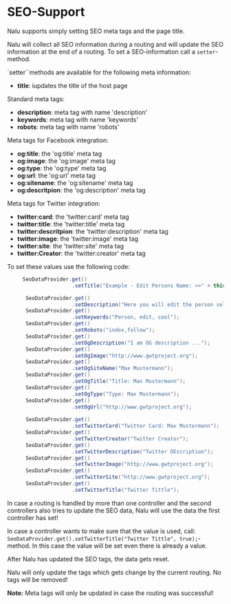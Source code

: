# SEO-Support

Nalu supports simply setting SEO meta tags and the page title.

Nalu will collect all SEO information during a routing and will update the SEO information at the end of a routing. To set a SEO-information call a `setter`-method.

`setter``methods are available for the following meta information:

* **title**: iupdates the title of the host page

Standard meta tags:

* **description**: meta tag with name 'description'
* **keywords**: meta tag with name 'keywords'
* **robots**: meta tag with name 'robots'

Meta tags for Facebook integration:

* **og:title**: the 'og:title' meta tag
* **og:image**: the 'og:image' meta tag
* **og:type**: the 'og:type' meta tag
* **og:url**: the 'og:url' meta tag
* **og:sitename**: the 'og:sitename' meta tag
* **og:descritpion**: the 'og:description' meta tag

Meta tags for Twitter integration:

* **twitter:card**: the 'twitter:card' meta tag
* **twitter:title**: the 'twitter:title' meta tag
* **twitter:descritpion**: the 'twitter:description' meta tag
* **twitter:image**: the 'twitter:image' meta tag
* **twitter:site**: the 'twitter:site' meta tag
* **twitter:Creator**: the 'twitter:creator' meta tag

To set these values use the following code:

```java
     SeoDataProvider.get()
                     .setTitle("Example - Edit Persons Name: >>" + this.person.getName() + ", " + this.person.getFirstName());

      SeoDataProvider.get()
                     .setDescription("Here you will edit the person selected from the result list");
      SeoDataProvider.get()
                     .setKeywords("Person, edit, cool");
      SeoDataProvider.get()
                     .setRobots("index,follow");
      SeoDataProvider.get()
                     .setOgDescription("I am OG description ...");
      SeoDataProvider.get()
                     .setOgImage("http://www.gwtproject.org");
      SeoDataProvider.get()
                     .setOgSiteName("Max Mustermann");
      SeoDataProvider.get()
                     .setOgTitle("Title: Max Mustermann");
      SeoDataProvider.get()
                     .setOgType("Type: Max Mustermann");
      SeoDataProvider.get()
                     .setOgUrl("http://www.gwtproject.org");
                     
      SeoDataProvider.get()
                     .setTwitterCard("Twitter Card: Max Mustermann");
      SeoDataProvider.get()
                     .setTwitterCreator("Twitter Creator");
      SeoDataProvider.get()
                     .setTwitterDescription("Twitter DEscription");
      SeoDataProvider.get()
                     .setTwitterImage("http://www.gwtproject.org");
      SeoDataProvider.get()
                     .setTwitterSite("http://www.gwtproject.org");
      SeoDataProvider.get()
                     .setTwitterTitle("Twitter Tittle");
```

In case a routing is handled by more than one controller and the second controllers also tries to update the SEO data, Nalu will use the data the first controller has set!

In case a controller wants to make sure that the value is used, call: ` SeoDataProvider.get().setTwitterTitle("Twitter Tittle", true);`-method. In this case the value will be set even there is already a value.

After Nalu has updated the SEO tags, the data gets reset.

Nalu will only update the tags which gets change by the current routing. No tags will be removed!

**Note:**
Meta tags will only be updated in case the routing was successful!